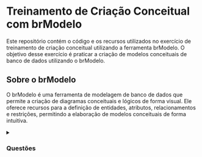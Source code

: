 # Treinamento de Criação Conceitual com brModelo
Este repositório contém o código e os recursos utilizados no exercício de treinamento de criação conceitual utilizando a ferramenta brModelo. O objetivo desse exercício é praticar a criação de modelos conceituais de banco de dados utilizando o brModelo.

## Sobre o brModelo
O brModelo é uma ferramenta de modelagem de banco de dados que permite a criação de diagramas conceituais e lógicos de forma visual. Ele oferece recursos para a definição de entidades, atributos, relacionamentos e restrições, permitindo a elaboração de modelos conceituais de forma intuitiva.

<details>
    <summary><h3>Questões<h3></summary>
        
```
Avioes
```
 
É o exercicio 1 da lista do que o abrantes passou.

```
Escolas
```

É o exercucio 2 da lista do abrantes.

</details>
